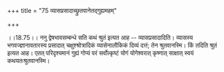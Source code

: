 +++
title = "75 व्यासप्रसादाच्छ्रुतवानेतद्गुह्यमहम्"

+++
  
  
।।18.75।। ननु द्वेषभावसम्बन्धे सति कथं श्रुतं इत्यत आह --
व्यासप्रसादादिति। व्यासस्य भगवज्ज्ञानावतारस्य प्रसादात्
चक्षुश्श्रोत्रादिकं व्यासेनालौकिकं दिव्यं दत्तं; तेन श्रुतवानस्मि। किं
तदिति श्रुतं इत्यत आह। एतत् परिदृश्यमानं गुह्यं गोप्यं परं सर्वोत्कृष्टं
योगं योगेश्वरात् कृष्णात् साक्षात् स्वयं कथयतःश्रुतवानस्मि।  
  
